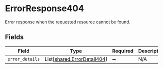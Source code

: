 # ErrorResponse404

Error response when the requested resource cannot be found.


## Fields

| Field                                                                | Type                                                                 | Required                                                             | Description                                                          |
| -------------------------------------------------------------------- | -------------------------------------------------------------------- | -------------------------------------------------------------------- | -------------------------------------------------------------------- |
| `error_details`                                                      | List[[shared.ErrorDetail404](../../models/shared/errordetail404.md)] | :heavy_minus_sign:                                                   | N/A                                                                  |